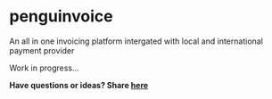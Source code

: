 # penguinvoice
An all in one invoicing platform intergated with local and international payment provider

Work in progress...

**Have questions or ideas? Share [here](https://t.me/+Re3pt9SEECYyYzI1)**
